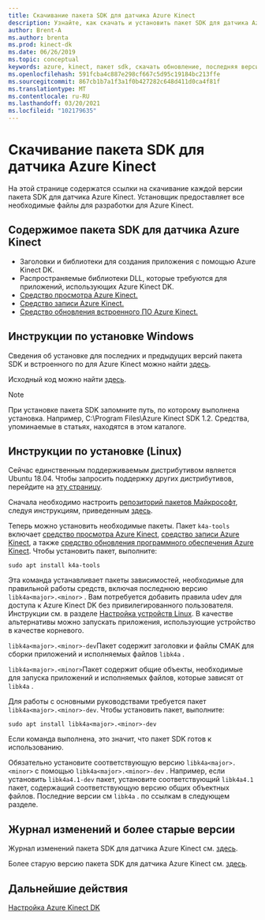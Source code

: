 ```yaml
---
title: Скачивание пакета SDK для датчика Azure Kinect
description: Узнайте, как скачать и установить пакет SDK для датчика Azure Kinect в Windows и Linux.
author: Brent-A
ms.author: brenta
ms.prod: kinect-dk
ms.date: 06/26/2019
ms.topic: conceptual
keywords: azure, kinect, пакет sdk, скачать обновление, последняя версия, доступно, установка
ms.openlocfilehash: 591fcba4c887e298cf667c5d95c19184bc213ffe
ms.sourcegitcommit: 867cb1b7a1f3a1f0b427282c648d411d0ca4f81f
ms.translationtype: MT
ms.contentlocale: ru-RU
ms.lasthandoff: 03/20/2021
ms.locfileid: "102179635"
---
```

# <a name="azure-kinect-sensor-sdk-download"></a>Скачивание пакета SDK для датчика Azure Kinect

На этой странице содержатся ссылки на скачивание каждой версии пакета SDK для датчика Azure Kinect. Установщик предоставляет все необходимые файлы для разработки для Azure Kinect.

## <a name="azure-kinect-sensor-sdk-contents"></a>Содержимое пакета SDK для датчика Azure Kinect

- Заголовки и библиотеки для создания приложения с помощью Azure Kinect DK.
- Распространяемые библиотеки DLL, которые требуются для приложений, использующих Azure Kinect DK.
- [Средство просмотра Azure Kinect.](azure-kinect-viewer.md)
- [Средство записи Azure Kinect.](azure-kinect-recorder.md)
- [Средство обновления встроенного ПО Azure Kinect.](azure-kinect-firmware-tool.md)

## <a name="windows-installation-instructions"></a>Инструкции по установке Windows

Сведения об установке для последних и предыдущих версий пакета SDK и встроенного по для Azure Kinect можно найти [здесь](https://github.com/microsoft/Azure-Kinect-Sensor-SDK/blob/develop/docs/usage.md).

Исходный код можно найти [здесь](https://github.com/microsoft/Azure-Kinect-Sensor-SDK).

> [!NOTE]
> При установке пакета SDK запомните путь, по которому выполнена установка. Например, C:\Program Files\Azure Kinect SDK 1.2. Средства, упоминаемые в статьях, находятся в этом каталоге.

## <a name="linux-installation-instructions"></a>Инструкции по установке (Linux)

Сейчас единственным поддерживаемым дистрибутивом является Ubuntu 18.04. Чтобы запросить поддержку других дистрибутивов, перейдите на [эту страницу](https://aka.ms/azurekinectfeedback).

Сначала необходимо настроить [репозиторий пакетов Майкрософт](https://packages.microsoft.com/), следуя инструкциям, приведенным [здесь](/windows-server/administration/linux-package-repository-for-microsoft-software).

Теперь можно установить необходимые пакеты. Пакет `k4a-tools` включает [средство просмотра Azure Kinect](azure-kinect-viewer.md), [средство записи Azure Kinect](record-sensor-streams-file.md), а также [средство обновления программного обеспечения Azure Kinect](azure-kinect-firmware-tool.md). Чтобы установить пакет, выполните:

`sudo apt install k4a-tools`
 
Эта команда устанавливает пакеты зависимостей, необходимые для правильной работы средств, включая последнюю версию `libk4a<major>.<minor>` . Вам потребуется добавить правила udev для доступа к Azure Kinect DK без привилегированного пользователя. Инструкции см. в разделе [Настройка устройств Linux](https://github.com/microsoft/Azure-Kinect-Sensor-SDK/blob/develop/docs/usage.md#linux-device-setup). В качестве альтернативы можно запускать приложения, использующие устройство в качестве корневого.

`libk4a<major>.<minor>-dev`Пакет содержит заголовки и файлы CMAK для сборки приложений и исполняемых файлов `libk4a` .

`libk4a<major>.<minor>`Пакет содержит общие объекты, необходимые для запуска приложений и исполняемых файлов, которые зависят от `libk4a` .

Для работы с основными руководствами требуется пакет `libk4a<major>.<minor>-dev`. Чтобы установить пакет, выполните:

`sudo apt install libk4a<major>.<minor>-dev` 

Если команда выполнена, это значит, что пакет SDK готов к использованию.

Обязательно установите соответствующую версию `libk4a<major>.<minor>` с помощью `libk4a<major>.<minor>-dev` . Например, если установить `libk4a4.1-dev` пакет, установите соответствующий `libk4a4.1` пакет, содержащий соответствующую версию общих объектных файлов. Последние версии см `libk4a` . по ссылкам в следующем разделе.

## <a name="change-log-and-older-versions"></a>Журнал изменений и более старые версии

Журнал изменений пакета SDK для датчика Azure Kinect см. [здесь](https://github.com/microsoft/Azure-Kinect-Sensor-SDK/blob/develop/CHANGELOG.md).

Более старую версию пакета SDK для датчика Azure Kinect см. [здесь](https://github.com/microsoft/Azure-Kinect-Sensor-SDK/blob/develop/docs/usage.md).

## <a name="next-steps"></a>Дальнейшие действия

[Настройка Azure Kinect DK](set-up-azure-kinect-dk.md)
